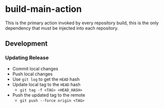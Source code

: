 # build-main-action

This is the primary action invoked by every repository build, this is the only dependency that must be injected into each repository.

## Development
### Updating Release
- Commit local changes
- Push local changes
- Use `git log` to get the `HEAD` hash
- Update local tag to the `HEAD` hash
  - `git tag -f <TAG> <HEAD_HASH>`
- Push the updated tag to the remote
  - `git push --force origin <TAG>`
